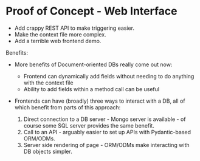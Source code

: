 # Proof of Concept - Web Interface

- Add crappy REST API to make triggering easier.
- Make the context file more complex.
- Add a terrible web frontend demo.

Benefits:

- More benefits of Document-oriented DBs really come out now:
  - Frontend can dynamically add fields without needing to do anything with the context file
  - Ability to add fields within a method call can be useful

- Frontends can have (broadly) three ways to interact with a DB, all of which benefit from parts of this approach:
  1. Direct connection to a DB server - Mongo server is available - of course some SQL server provides the same benefit.
  2. Call to an API - arguably easier to set up APIs with Pydantic-based ORM/ODMs.
  3. Server side rendering of page - ORM/ODMs make interacting with DB objects simpler.
